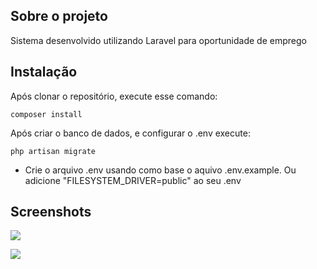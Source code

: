 ## Sobre o projeto

Sistema desenvolvido utilizando Laravel para oportunidade de emprego

## Instalação

Após clonar o repositório, execute esse comando:
```
composer install
```

Após criar o banco de dados, e configurar o .env execute:
```
php artisan migrate
```

- Crie o arquivo .env usando como base o aquivo .env.example. Ou adicione "FILESYSTEM_DRIVER=public" ao seu .env

## Screenshots

![](https://i.imgur.com/52poUei.png)

![](https://i.imgur.com/UjSohEP.png)
